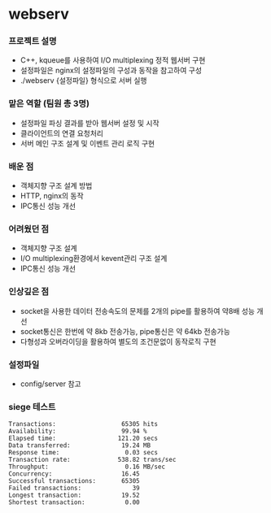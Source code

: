 # webserv

### 프로젝트 설명
- C++, kqueue를 사용하여 I/O multiplexing 정적 웹서버 구현
- 설정파일은 nginx의 설정파일의 구성과 동작을 참고하여 구성
- ./webserv {설정파일} 형식으로 서버 실행

### 맡은 역할 (팀원 총 3명)
- 설정파일 파싱 결과를 받아 웹서버 설정 및 시작
- 클라이언트의 연결 요청처리
- 서버 메인 구조 설계 및 이벤트 관리 로직 구현

### 배운 점
- 객체지향 구조 설계 방법
- HTTP, nginx의 동작
- IPC통신 성능 개선

### 어려웠던 점
- 객체지향 구조 설계
- I/O multiplexing환경에서 kevent관리 구조 설계
- IPC통신 성능 개선

### 인상깊은 점
- socket을 사용한 데이터 전송속도의 문제를 2개의 pipe를 활용하여 약8배 성능 개선
- socket통신은 한번에 약 8kb 전송가능, pipe통신은 약 64kb 전송가능
- 다형성과 오버라이딩을 활용하여 별도의 조건문없이 동작로직 구현

### 설정파일
- config/server 참고

### siege 테스트
```
Transactions:                  65305 hits
Availability:                  99.94 %
Elapsed time:                 121.20 secs
Data transferred:              19.24 MB
Response time:                  0.03 secs
Transaction rate:             538.82 trans/sec
Throughput:                     0.16 MB/sec
Concurrency:                   16.45
Successful transactions:       65305
Failed transactions:              39
Longest transaction:           19.52
Shortest transaction:           0.00
```
